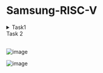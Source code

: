 # Samsung-RISC-V
<details>
<summary> Task1 </summary>
<br>

C based lab video screenshot

![image](https://github.com/user-attachments/assets/4e0d4e62-9dc0-49eb-8151-48c54bb3dd57)


RISC-V based lab video screenshot 

![image](https://github.com/user-attachments/assets/cc716667-9cb9-4ae8-abf7-53629a11ad73)
</details>

<summary> Task 2</summary>
<br>

![image](https://github.com/user-attachments/assets/acef10e0-bac7-4279-b633-835e9b3c4c05)

![image](https://github.com/user-attachments/assets/85430a05-94d5-4e6b-9121-8ff12303e5ae)
</details>

